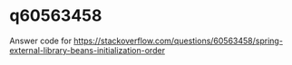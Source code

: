 # q60563458
Answer code for https://stackoverflow.com/questions/60563458/spring-external-library-beans-initialization-order
